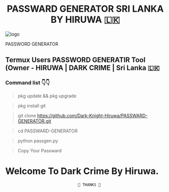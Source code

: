 <h1 align="center"><b>PASSWARD GENERATOR SRI LANKA BY HIRUWA 🇱🇰</b></h1>

![logo](https://telegra.ph/file/34f853abffa24ab51290d.jpg)

<p>PASSWORD GENERATOR</p>

## Termux Users PASSWORD GENERATIR Tool (Owner - HIRUWA | DARK CRIME | Sri Lanka 🇱🇰 

### Command list 👇👇

>pkg update && pkg upgrade

>pkg install git

>git clone https://github.com/Dark-Knight-Hiruwa/PASSWARD-GENERATOR.git

>cd PASSWARD-GENERATOR

>python passgen.py

>Copy Your Passward


#                         Welcome To Dark Crime By Hiruwa.

                                    💢 THANKS 💢
